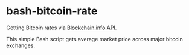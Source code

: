 # bash-bitcoin-rate
Getting Bitcoin rates via [Blockchain.info API](https://blockchain.info/api/exchange_rates_api).

This simple Bash script gets average market price across major bitcoin exchanges.
